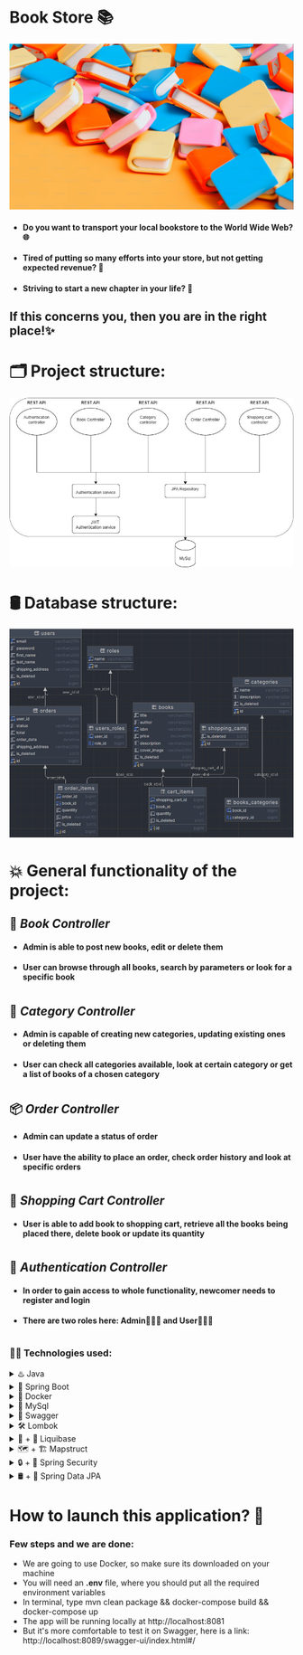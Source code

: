# Book Store 📚

![img_3.png](img_3.png)

* #### Do you want to transport your local bookstore to the World Wide Web? 🌐

* #### Tired of putting so many efforts into your store, but not getting expected revenue? 💸

* #### Striving to start a new chapter in your life? 📆

## If this concerns you, then you are in the right place!✨

# 🗂️ Project structure: 

![img_1.png](img_1.png)

# 🛢️ Database structure:

![img_2.png](img_2.png)

# 💥 General functionality of the project:

## 📓 _Book Controller_

* #### **Admin** is able to post new books, edit or delete them
* #### **User** can browse through all books, search by parameters or look for a specific book
#
## 📜 _Category Controller_
* #### **Admin** is capable of creating new categories, updating existing ones or deleting them
* #### **User** can check all categories available, look at certain category or get a list of books of a chosen category
#
## 📦 _Order Controller_
* #### **Admin** can update a status of order
* #### **User** have the ability to place an order, check order history and look at specific orders
#
## 🛒 _Shopping Cart Controller_
* #### **User** is able to add book to shopping cart, retrieve all the books being placed there, delete book or update its quantity
#
## 🔐 _Authentication Controller_
* #### In order to gain access to whole functionality, newcomer needs to register and login
* #### There are two roles here: **Admin**👨🏻‍💼 and **User**🧑🏻‍💻
#
### 👨‍💻 Technologies used:

<details>
  <summary>♨️ Java</summary>

  `Java is the main language being used in this project`
</details>

<details>
    <summary>🍃️ Spring Boot</summary>

`Framework for creating java-based applications`
</details>

<details>
    <summary>🐳 Docker</summary>

`Makes your program run on every OS`
</details>

<details>
    <summary>🐬 MySql</summary>

`Relational database for managing your data`
</details>

<details>
    <summary>📖 Swagger</summary>

`Provides a comfortable documentation and testing environment for your API`
</details>

<details>
    <summary>🛠️ Lombok</summary>

`Library that offers you reducing boilerplate code`
</details>

<details>
  <summary>🧪 + 🚰 Liquibase</summary>

`Allows to migrate database changes more securely`
</details>

<details>
    <summary>🗺️ + 🏗️ Mapstruct</summary>

`Helps to change a state of object to different dto`
</details>

<details>
    <summary>🔒 + 🌱 Spring Security</summary>

`Gives your app good instruments for authentication and authoriztion process`
</details>

<details>
    <summary>🛢️ + 🌱 Spring Data JPA</summary>

`Makes data manipulation simpler, allows to focus on custom queries`
</details>

# How to launch this application? 🚀

### Few steps and we are done: 
* We are going to use Docker, so make sure its downloaded on your machine
* You will need an **.env** file, where you should put all the required environment variables
* In terminal, type mvn clean package && docker-compose build && docker-compose up
* The app will be running locally at http://localhost:8081
* But it's more comfortable to test it on Swagger, here is a link: http://localhost:8089/swagger-ui/index.html#/
    